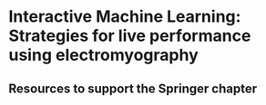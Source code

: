 # Interactive Machine Learning: Strategies for live performance using electromyography

## Resources to support the Springer chapter

